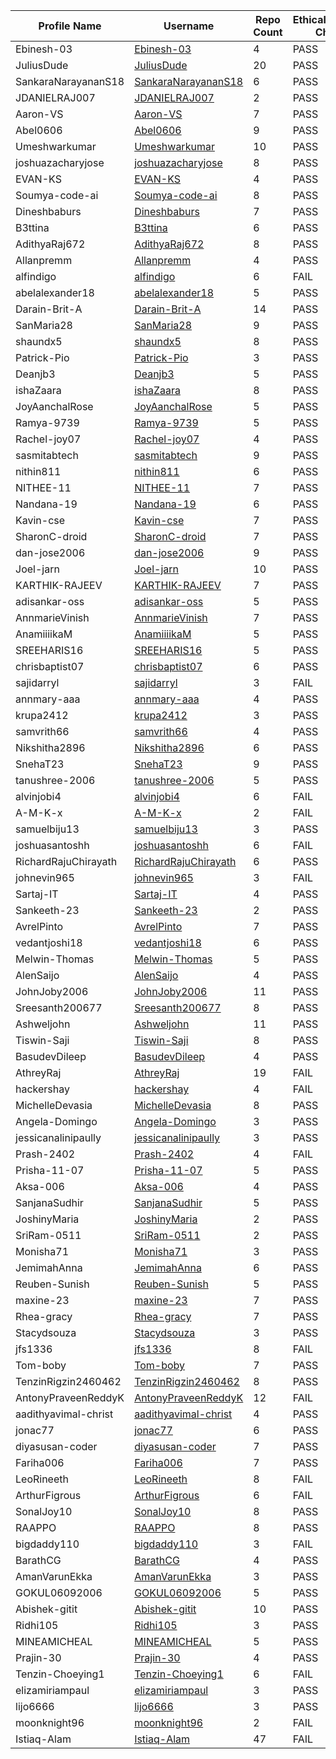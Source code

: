 | Profile Name | Username | Repo Count | EthicalHackingNotes-Christ Check |
|---|---|---|---|
| Ebinesh-03 | [Ebinesh-03](https://github.com/Ebinesh-03) | 4 | PASS |
| JuliusDude | [JuliusDude](https://github.com/JuliusDude) | 20 | PASS |
| SankaraNarayananS18 | [SankaraNarayananS18](https://github.com/SankaraNarayananS18) | 6 | PASS |
| JDANIELRAJ007 | [JDANIELRAJ007](https://github.com/JDANIELRAJ007) | 2 | PASS |
| Aaron-VS | [Aaron-VS](https://github.com/Aaron-VS) | 7 | PASS |
| Abel0606 | [Abel0606](https://github.com/Abel0606) | 9 | PASS |
| Umeshwarkumar | [Umeshwarkumar](https://github.com/Umeshwarkumar) | 10 | PASS |
| joshuazacharyjose | [joshuazacharyjose](https://github.com/joshuazacharyjose) | 8 | PASS |
| EVAN-KS | [EVAN-KS](https://github.com/EVAN-KS) | 4 | PASS |
| Soumya-code-ai | [Soumya-code-ai](https://github.com/Soumya-code-ai) | 8 | PASS |
| Dineshbaburs | [Dineshbaburs](https://github.com/Dineshbaburs) | 7 | PASS |
| B3ttina | [B3ttina](https://github.com/B3ttina) | 6 | PASS |
| AdithyaRaj672 | [AdithyaRaj672](https://github.com/AdithyaRaj672) | 8 | PASS |
| Allanpremm | [Allanpremm](https://github.com/Allanpremm) | 4 | PASS |
| alfindigo | [alfindigo](https://github.com/alfindigo) | 6 | FAIL |
| abelalexander18 | [abelalexander18](https://github.com/abelalexander18) | 5 | PASS |
| Darain-Brit-A | [Darain-Brit-A](https://github.com/Darain-Brit-A) | 14 | PASS |
| SanMaria28 | [SanMaria28](https://github.com/SanMaria28) | 9 | PASS |
| shaundx5 | [shaundx5](https://github.com/shaundx5) | 8 | PASS |
| Patrick-Pio | [Patrick-Pio](https://github.com/Patrick-Pio) | 3 | PASS |
| Deanjb3 | [Deanjb3](https://github.com/Deanjb3) | 5 | PASS |
| ishaZaara | [ishaZaara](https://github.com/ishaZaara) | 8 | PASS |
| JoyAanchalRose | [JoyAanchalRose](https://github.com/JoyAanchalRose) | 5 | PASS |
| Ramya-9739 | [Ramya-9739](https://github.com/Ramya-9739) | 5 | PASS |
| Rachel-joy07 | [Rachel-joy07](https://github.com/Rachel-joy07) | 4 | PASS |
| sasmitabtech | [sasmitabtech](https://github.com/sasmitabtech) | 9 | PASS |
| nithin811 | [nithin811](https://github.com/nithin811) | 6 | PASS |
| NITHEE-11 | [NITHEE-11](https://github.com/NITHEE-11) | 7 | PASS |
| Nandana-19 | [Nandana-19](https://github.com/Nandana-19) | 6 | PASS |
| Kavin-cse | [Kavin-cse](https://github.com/Kavin-cse) | 7 | PASS |
| SharonC-droid | [SharonC-droid](https://github.com/SharonC-droid) | 7 | PASS |
| dan-jose2006 | [dan-jose2006](https://github.com/dan-jose2006) | 9 | PASS |
| Joel-jarn | [Joel-jarn](https://github.com/Joel-jarn) | 10 | PASS |
| KARTHIK-RAJEEV | [KARTHIK-RAJEEV](https://github.com/KARTHIK-RAJEEV) | 7 | PASS |
| adisankar-oss | [adisankar-oss](https://github.com/adisankar-oss) | 5 | PASS |
| AnnmarieVinish | [AnnmarieVinish](https://github.com/AnnmarieVinish) | 7 | PASS |
| AnamiiiikaM | [AnamiiiikaM](https://github.com/AnamiiiikaM) | 5 | PASS |
| SREEHARIS16 | [SREEHARIS16](https://github.com/SREEHARIS16) | 5 | PASS |
| chrisbaptist07 | [chrisbaptist07](https://github.com/chrisbaptist07) | 6 | PASS |
| sajidarryl | [sajidarryl](https://github.com/sajidarryl) | 3 | FAIL |
| annmary-aaa | [annmary-aaa](https://github.com/annmary-aaa) | 4 | PASS |
| krupa2412 | [krupa2412](https://github.com/krupa2412) | 3 | PASS |
| samvrith66 | [samvrith66](https://github.com/samvrith66) | 4 | PASS |
| Nikshitha2896 | [Nikshitha2896](https://github.com/Nikshitha2896) | 6 | PASS |
| SnehaT23 | [SnehaT23](https://github.com/SnehaT23) | 9 | PASS |
| tanushree-2006 | [tanushree-2006](https://github.com/tanushree-2006) | 5 | PASS |
| alvinjobi4 | [alvinjobi4](https://github.com/alvinjobi4) | 6 | FAIL |
| A-M-K-x | [A-M-K-x](https://github.com/A-M-K-x) | 2 | FAIL |
| samuelbiju13 | [samuelbiju13](https://github.com/samuelbiju13) | 3 | PASS |
| joshuasantoshh | [joshuasantoshh](https://github.com/joshuasantoshh) | 6 | FAIL |
| RichardRajuChirayath | [RichardRajuChirayath](https://github.com/RichardRajuChirayath) | 6 | PASS |
| johnevin965 | [johnevin965](https://github.com/johnevin965) | 3 | FAIL |
| Sartaj-IT | [Sartaj-IT](https://github.com/Sartaj-IT) | 4 | PASS |
| Sankeeth-23 | [Sankeeth-23](https://github.com/Sankeeth-23) | 2 | PASS |
| AvrelPinto | [AvrelPinto](https://github.com/AvrelPinto) | 7 | PASS |
| vedantjoshi18 | [vedantjoshi18](https://github.com/vedantjoshi18) | 6 | PASS |
| Melwin-Thomas | [Melwin-Thomas](https://github.com/Melwin-Thomas) | 5 | PASS |
| AlenSaijo | [AlenSaijo](https://github.com/AlenSaijo) | 4 | PASS |
| JohnJoby2006 | [JohnJoby2006](https://github.com/JohnJoby2006) | 11 | PASS |
| Sreesanth200677 | [Sreesanth200677](https://github.com/Sreesanth200677) | 8 | PASS |
| Ashweljohn | [Ashweljohn](https://github.com/Ashweljohn) | 11 | PASS |
| Tiswin-Saji | [Tiswin-Saji](https://github.com/Tiswin-Saji) | 8 | PASS |
| BasudevDileep | [BasudevDileep](https://github.com/BasudevDileep) | 4 | PASS |
| AthreyRaj | [AthreyRaj](https://github.com/AthreyRaj) | 19 | FAIL |
| hackershay | [hackershay](https://github.com/hackershay) | 4 | FAIL |
| MichelleDevasia | [MichelleDevasia](https://github.com/MichelleDevasia) | 8 | PASS |
| Angela-Domingo | [Angela-Domingo](https://github.com/Angela-Domingo) | 3 | PASS |
| jessicanalinipaully | [jessicanalinipaully](https://github.com/jessicanalinipaully) | 3 | PASS |
| Prash-2402 | [Prash-2402](https://github.com/Prash-2402) | 4 | FAIL |
| Prisha-11-07 | [Prisha-11-07](https://github.com/Prisha-11-07) | 5 | PASS |
| Aksa-006 | [Aksa-006](https://github.com/Aksa-006) | 4 | PASS |
| SanjanaSudhir | [SanjanaSudhir](https://github.com/SanjanaSudhir) | 5 | PASS |
| JoshinyMaria | [JoshinyMaria](https://github.com/JoshinyMaria) | 2 | PASS |
| SriRam-0511 | [SriRam-0511](https://github.com/SriRam-0511) | 2 | PASS |
| Monisha71 | [Monisha71](https://github.com/Monisha71) | 3 | PASS |
| JemimahAnna | [JemimahAnna](https://github.com/JemimahAnna) | 6 | PASS |
| Reuben-Sunish | [Reuben-Sunish](https://github.com/Reuben-Sunish) | 5 | PASS |
| maxine-23 | [maxine-23](https://github.com/maxine-23) | 7 | PASS |
| Rhea-gracy | [Rhea-gracy](https://github.com/Rhea-gracy) | 7 | PASS |
| Stacydsouza | [Stacydsouza](https://github.com/Stacydsouza) | 3 | PASS |
| jfs1336 | [jfs1336](https://github.com/jfs1336) | 8 | FAIL |
| Tom-boby | [Tom-boby](https://github.com/Tom-boby) | 7 | PASS |
| TenzinRigzin2460462 | [TenzinRigzin2460462](https://github.com/TenzinRigzin2460462) | 8 | PASS |
| AntonyPraveenReddyK | [AntonyPraveenReddyK](https://github.com/AntonyPraveenReddyK) | 12 | FAIL |
| aadithyavimal-christ | [aadithyavimal-christ](https://github.com/aadithyavimal-christ) | 4 | PASS |
| jonac77 | [jonac77](https://github.com/jonac77) | 6 | PASS |
| diyasusan-coder | [diyasusan-coder](https://github.com/diyasusan-coder) | 7 | PASS |
| Fariha006 | [Fariha006](https://github.com/Fariha006) | 7 | PASS |
| LeoRineeth | [LeoRineeth](https://github.com/LeoRineeth) | 8 | FAIL |
| ArthurFigrous | [ArthurFigrous](https://github.com/ArthurFigrous) | 6 | FAIL |
| SonalJoy10 | [SonalJoy10](https://github.com/SonalJoy10) | 8 | PASS |
| RAAPPO | [RAAPPO](https://github.com/RAAPPO) | 8 | PASS |
| bigdaddy110 | [bigdaddy110](https://github.com/bigdaddy110) | 3 | FAIL |
| BarathCG | [BarathCG](https://github.com/BarathCG) | 4 | PASS |
| AmanVarunEkka | [AmanVarunEkka](https://github.com/AmanVarunEkka) | 3 | PASS |
| GOKUL06092006 | [GOKUL06092006](https://github.com/GOKUL06092006) | 5 | PASS |
| Abishek-gitit | [Abishek-gitit](https://github.com/Abishek-gitit) | 10 | PASS |
| Ridhi105 | [Ridhi105](https://github.com/Ridhi105) | 3 | PASS |
| MINEAMICHEAL | [MINEAMICHEAL](https://github.com/MINEAMICHEAL) | 5 | PASS |
| Prajin-30 | [Prajin-30](https://github.com/Prajin-30) | 4 | PASS |
| Tenzin-Choeying1 | [Tenzin-Choeying1](https://github.com/Tenzin-Choeying1) | 6 | FAIL |
| elizamiriampaul | [elizamiriampaul](https://github.com/elizamiriampaul) | 3 | PASS |
| lijo6666 | [lijo6666](https://github.com/lijo6666) | 3 | PASS |
| moonknight96 | [moonknight96](https://github.com/moonknight96) | 2 | FAIL |
| Istiaq-Alam | [Istiaq-Alam](https://github.com/Istiaq-Alam) | 47 | FAIL |